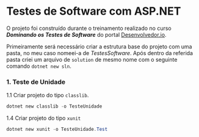 # Testes de Software com ASP.NET
O projeto foi construído durante o treinamento realizado no curso ***Dominando os Testes de Software*** do portal [Desenvolvedor.io](https://desenvolvedor.io/).

Primeiramente será necessário criar a estrutura base do projeto com uma pasta, no meu caso nomeei-a de *TestesSoftware*. Após dentro da referida pasta criei um arquivo de `solution` de mesmo nome com o seguinte comando `dotnet new sln`.

### 1. Teste de Unidade
1.1 Criar projeto do tipo `classlib`.
```powershell
dotnet new classlib -o TesteUnidade
```
1.4 Criar projeto do tipo `xunit`
```powershell
dotnet new xunit -o TesteUnidade.Test
```
